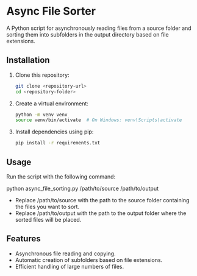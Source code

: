 # Async File Sorter

A Python script for asynchronously reading files from a source folder and sorting them into subfolders in the output directory based on file extensions.

## Installation

1. Clone this repository:
   ```bash
   git clone <repository-url>
   cd <repository-folder>

2. Create a virtual environment:
   ```bash
   python -m venv venv
   source venv/bin/activate  # On Windows: venv\Scripts\activate

3. Install dependencies using pip:
   ```bash
   pip install -r requirements.txt

## Usage
Run the script with the following command:

python async_file_sorting.py /path/to/source /path/to/output

* Replace /path/to/source with the path to the source folder containing the files you want to sort.
* Replace /path/to/output with the path to the output folder where the sorted files will be placed.

## Features

* Asynchronous file reading and copying.
* Automatic creation of subfolders based on file extensions.
* Efficient handling of large numbers of files.

